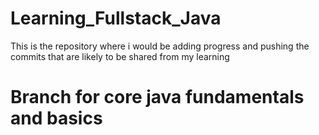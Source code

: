 # Learning_Fullstack_Java
This is the repository where i would be adding progress and pushing the commits that are likely to be shared from my learning

#  Branch for core java fundamentals and basics 
